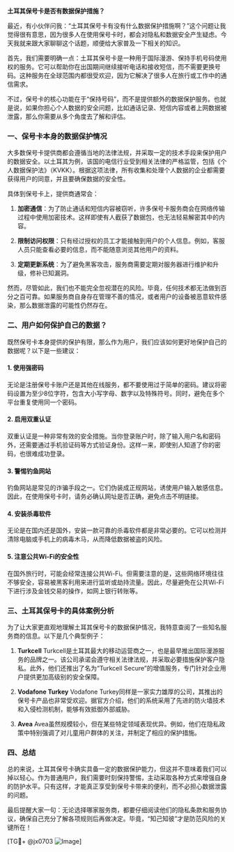 **土耳其保号卡是否有数据保护措施？**

最近，有小伙伴问我：“土耳其保号卡有没有什么数据保护措施啊？”这个问题让我觉得很有意思，因为很多人在使用保号卡时，都会对隐私和数据安全产生疑虑。今天我就来跟大家聊聊这个话题，顺便给大家普及一下相关的知识。

首先，我们需要明确一点：土耳其保号卡是一种用于国际漫游、保持手机号码使用权的服务。它可以帮助你在出国期间继续接听电话和接收短信，而不需要更换号码。这种服务在全球范围内都很受欢迎，因为它解决了很多人在旅行或工作中的通信需求。

不过，保号卡的核心功能在于“保持号码”，而不是提供额外的数据保护服务。也就是说，如果你担心个人数据的安全问题，比如通话记录、短信内容或者上网数据被泄露，那么你需要从多个角度去了解和评估。

### 一、保号卡本身的数据保护情况

大多数保号卡提供商都会遵循当地的法律法规，并采取一定的技术手段来保护用户的数据安全。以土耳其为例，该国的电信行业受到相关法律的严格监管，包括《个人数据保护法》（KVKK）。根据这项法律，所有收集和处理个人数据的企业都需要获得用户的同意，并且要确保数据的安全性。

具体到保号卡上，提供商通常会：

1. **加密通信**：为了防止通话和短信内容被窃听，许多保号卡服务商会在网络传输过程中使用加密技术。这样即使有人截获了数据包，也无法轻易解密其中的内容。
   
2. **限制访问权限**：只有经过授权的员工才能接触到用户的个人信息。例如，客服人员只能查看必要的信息，而不能随意浏览其他用户的资料。

3. **定期更新系统**：为了避免黑客攻击，服务商需要定期对服务器进行维护和升级，修补已知漏洞。

然而，尽管如此，我们也不能完全忽视潜在的风险。毕竟，任何技术都无法做到百分之百可靠。如果服务商自身存在管理不善的情况，或者用户的设备被恶意软件感染，那么数据泄露的可能性仍然存在。

### 二、用户如何保护自己的数据？

既然保号卡本身提供的保护有限，那么作为用户，我们应该如何更好地保护自己的数据呢？以下是一些建议：

#### 1. 使用强密码

无论是注册保号卡账户还是其他在线服务，都不要使用过于简单的密码。建议将密码设置为至少8位字符，包含大小写字母、数字以及特殊符号。同时，避免在多个平台重复使用同一个密码。

#### 2. 启用双重认证

双重认证是一种非常有效的安全措施。当你登录账户时，除了输入用户名和密码外，还需要通过手机验证码等方式验证身份。这样一来，即使别人知道了你的密码，也很难成功登录。

#### 3. 警惕钓鱼网站

钓鱼网站是常见的诈骗手段之一。它们伪装成正规网站，诱使用户输入敏感信息。因此，在使用保号卡时，请务必确认网址是否正确，避免点击不明链接。

#### 4. 安装杀毒软件

无论是在国内还是国外，安装一款可靠的杀毒软件都是非常必要的。它可以检测并清除电脑或手机上的病毒木马，从而降低数据被盗的风险。

#### 5. 注意公共Wi-Fi的安全性

在国外旅行时，可能会经常连接公共Wi-Fi。但需要注意的是，这些网络环境往往不够安全，容易被黑客利用来进行监听或劫持流量。因此，尽量避免在公共Wi-Fi下进行涉及金钱交易的操作，如网上银行转账等。

### 三、土耳其保号卡的具体案例分析

为了让大家更直观地理解土耳其保号卡的数据保护情况，我特意查阅了一些知名服务商的信息。以下是几个典型例子：

1. **Turkcell**
   Turkcell是土耳其最大的移动运营商之一，也是最早推出国际漫游服务的品牌之一。该公司承诺会遵守相关法律法规，并采取必要措施保护客户隐私。此外，他们还推出了名为“Turkcell Secure”的增值服务，专门针对企业用户提供更加高级别的安全保障。

2. **Vodafone Turkey**
   Vodafone Turkey同样是一家实力雄厚的公司，其推出的保号卡产品也非常受欢迎。据官方介绍，他们的系统采用了先进的防火墙技术和入侵检测机制，能够有效抵御外部威胁。

3. **Avea**
   Avea虽然规模较小，但在某些特定领域表现优异。例如，他们在隐私政策中特别强调了对儿童用户群体的关注，并制定了相应的保护措施。

### 四、总结

总的来说，土耳其保号卡确实具备一定的数据保护能力，但这并不意味着我们可以掉以轻心。作为普通用户，我们需要时刻保持警惕，主动采取各种方式来增强自身的防护水平。只有这样，才能真正享受到保号卡带来的便利，而不必担心数据泄露的问题。

最后提醒大家一句：无论选择哪家服务商，都要仔细阅读他们的隐私条款和服务协议，确保自己充分了解各项规则后再做决定。毕竟，“知己知彼”才是防范风险的关键所在！

[TG💪+ @jx0703 ![Image](https://github.com/user-attachments/assets/dbca1d08-cadb-493c-b0ec-ad6f7a83f270)]